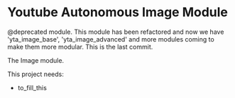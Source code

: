 # Youtube Autonomous Image Module

@deprecated module. This module has been refactored and now we have 'yta_image_base', 'yta_image_advanced' and more modules coming to make them more modular. This is the last commit.

The Image module.

This project needs:
- to_fill_this